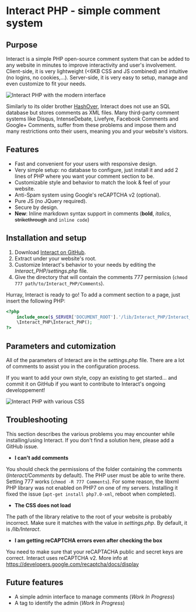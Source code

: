 # Interact PHP - simple comment system

## Purpose

Interact is a simple PHP open-source comment system that can be added to any website in minutes to improve interactivity and user's involvement. Client-side, it is very lightweight (<6KB CSS and JS combined) and intuitive (no logins, no cookies,...). Server-side, it is very easy to setup, manage and even customize to fit your needs.

![Interact PHP with the modern interface](http://charleslabs.fr/projects/20180817_Interact_PHP/modern.png)

Similarly to its older brother [HashOver](http://tildehash.com/?page=hashover), Interact does not use an SQL database but stores comments as XML files. Many third-party comment systems like Disqus, IntenseDebate, Livefyre, Facebook Comments and Google+ Comments, suffer from these problems and impose them and many restrictions onto their users, meaning you and your website's visitors.

## Features

* Fast and convenient for your users with responsive design.
* Very simple setup: no database to configure, just install it and add 2 lines of PHP where you want your comment section to be.
* Customizable style and behavior to match the look & feel of your website.
* Anti-Spam system using Google's reCAPTCHA v2 (optional).
* Pure JS (no JQuery required).
* Secure by design.
* **New**: Inline markdown syntax support in comments (**bold**, *italics*, ~~strikethrough~~ and `inline code`)

## Installation and setup

1. Download [Interact on GitHub](https://github.com/CGrassin/interact_php).
2. Extract under your website's root.
3. Customize Interact's behavior to your needs by editing the *Interact_PHP/settings.php* file.
4. Give the directory that will contain the comments 777 permission (`chmod 777 path/to/Interact_PHP/Comments`).

Hurray, Interact is ready to go! To add a comment section to a page, just insert the following PHP:
```php
<?php 
    include_once($_SERVER['DOCUMENT_ROOT'].'/lib/Interact_PHP/Interact_PHP.php');
    \Interact_PHP\Interact_PHP(); 
?>
``` 

## Parameters and cutomization

All of the parameters of Interact are in the *settings.php* file. There are a lot of comments to assist you in the configuration process.

If you want to add your own style, copy an existing to get started... and commit it on GitHub if you want to contribute to Interact's ongoing developpement!

![Interact PHP with various CSS](http://charleslabs.fr/projects/20180817_Interact_PHP/themes.png)

## Troubleshooting

This section describes the various problems you may encounter while installing/using Interact. If you don't find a solution here, please add a GitHub issue.

* **I can't add comments**

You should check the permissions of the folder containing the comments (*Interact/Comments* by default). The PHP user must be able to write there. Setting 777 works (`chmod -R 777 Comments`).
For some reason, the libxml PHP library was not enabled on PHP7 on one of my servers. Installing it fixed the issue (`apt-get install php7.0-xml`, reboot when completed).

* **The CSS does not load**

The path of the library relative to the root of your website is probably incorrect. Make sure it matches with the value in *settings.php*. By default, it is */lib/Interact*.

* **I am getting reCAPTCHA errors even after checking the box**

You need to make sure that your reCAPTACHA public and secret keys are correct. Interact uses reCAPTCHA v2. More info at https://developers.google.com/recaptcha/docs/display

## Future features

* A simple admin interface to manage comments (*Work In Progress*)
* A tag to identify the admin (*Work In Progress*)
